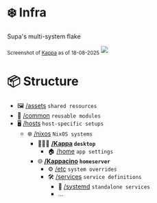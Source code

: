 # ❄️ Infra

Supa's multi-system flake

<sub>Screenshot of [Kappa](hosts/nixos/Kappa) as of 18-08-2025</sub>
![](https://i.supa.sh/kappa_desktop2.png)

# 📦 Structure

- 🖼️ [/assets](assets) `shared resources`
- 🧩 [/common](common) `reusable modules`
- 🖥️ [/hosts](hosts) `host-specific setups`
  - ❄️ [/nixos](hosts/nixos) `NixOS systems`
    - 👩🏻‍💻 **[/Kappa](hosts/nixos/Kappa) `desktop`**
      - 🏠 [/home](hosts/nixos/Kappa/home) `app settings`
    - 🌐 **[/Kappacino](hosts/nixos/Kappacino) `homeserver`**
      - ⚙️ [/etc](hosts/nixos/Kappacino/etc) `system overrides`
      - 🛠️ [/services](hosts/nixos/Kappacino/services) `service definitions`
        - 🔧 [/systemd](hosts/nixos/Kappacino/services/systemd) `standalone services`
        - ...
